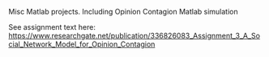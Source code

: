Misc Matlab projects. 
Including Opinion Contagion Matlab simulation

See assignment text here:
https://www.researchgate.net/publication/336826083_Assignment_3_A_Social_Network_Model_for_Opinion_Contagion
